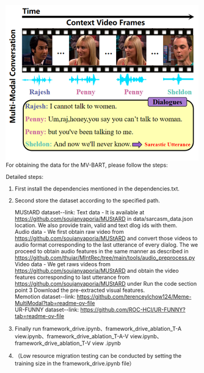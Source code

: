 

![image](introduction.png)
 <br />
For obtaining the data for the MV-BART,  please follow the steps:

Detailed steps: 
1. First install the dependencies mentioned in the dependencies.txt.
2. Second store the dataset according to the specified path.

	MUStARD dataset--link:
	Text data - It is available at https://github.com/soujanyaporia/MUStARD in data/sarcasm_data.json location. We also provide train, valid and text dlog ids with them. <br />
	Audio data - We first obtain raw video from https://github.com/soujanyaporia/MUStARD and convert those videos to audio format corresponding to the last utterance   of every dialog. The we proceed to obtain audio features in the same manner as described in https://github.com/thuiar/MIntRec/tree/main/tools/audio_preprocess.py <br />
	Video data - We get raws videos from https://github.com/soujanyaporia/MUStARD and obtain the video features corresponding to last utterance from https://github.com/soujanyaporia/MUStARD under Run the code section point 3 Download the pre-extracted visual features. <br />
	Memotion dataset--link: https://github.com/terenceylchow124/Meme-MultiModal?tab=readme-ov-file <br />
	UR-FUNNY dataset--link:   https://github.com/ROC-HCI/UR-FUNNY?tab=readme-ov-file <br />


3. Finally run framework_drive.ipynb、framework_drive_ablation_T-A view.ipynb、framework_drive_ablation_T-A-V view.ipynb、framework_drive_ablation_T-V view .ipynb
4. （Low resource migration testing can be conducted by setting the training size in the framework_drive.ipynb file）



